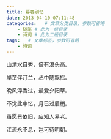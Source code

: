 ```yaml
---
title: 暮春別忆
date: 2013-04-10 07:11:48
categories:   # 文章分类目录，参数可省略
    - 随笔 # 此为一级目录
    - 诗词 # 此为二级目录
tags:   # 文章标签，参数可省略
    - 诗词
---
```

山清水自秀，倍有浪头高。

岸芷伴汀兰，丛中随飘摇。

晚风浮香过，最爱夕阳草。

不觉此中忆，月已过眉梢。

虽愿景依旧，应知人易老。

江流永不息，岂可待明朝。
